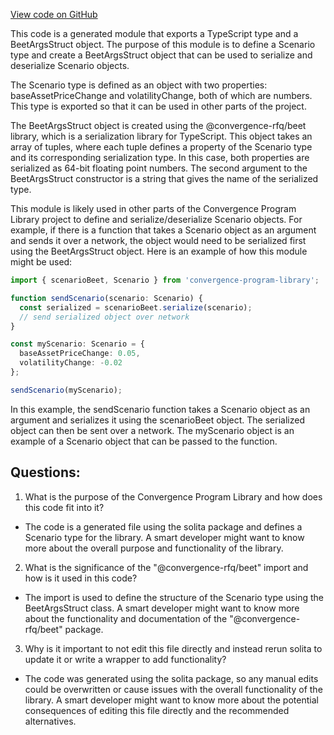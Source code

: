 [View code on GitHub](https://github.com/convergence-rfq/convergence-program-library/risk-engine/js/generated/types/Scenario.ts)

This code is a generated module that exports a TypeScript type and a BeetArgsStruct object. The purpose of this module is to define a Scenario type and create a BeetArgsStruct object that can be used to serialize and deserialize Scenario objects.

The Scenario type is defined as an object with two properties: baseAssetPriceChange and volatilityChange, both of which are numbers. This type is exported so that it can be used in other parts of the project.

The BeetArgsStruct object is created using the @convergence-rfq/beet library, which is a serialization library for TypeScript. This object takes an array of tuples, where each tuple defines a property of the Scenario type and its corresponding serialization type. In this case, both properties are serialized as 64-bit floating point numbers. The second argument to the BeetArgsStruct constructor is a string that gives the name of the serialized type.

This module is likely used in other parts of the Convergence Program Library project to define and serialize/deserialize Scenario objects. For example, if there is a function that takes a Scenario object as an argument and sends it over a network, the object would need to be serialized first using the BeetArgsStruct object. Here is an example of how this module might be used:

```typescript
import { scenarioBeet, Scenario } from 'convergence-program-library';

function sendScenario(scenario: Scenario) {
  const serialized = scenarioBeet.serialize(scenario);
  // send serialized object over network
}

const myScenario: Scenario = {
  baseAssetPriceChange: 0.05,
  volatilityChange: -0.02
};

sendScenario(myScenario);
``` 

In this example, the sendScenario function takes a Scenario object as an argument and serializes it using the scenarioBeet object. The serialized object can then be sent over a network. The myScenario object is an example of a Scenario object that can be passed to the function.
## Questions: 
 1. What is the purpose of the Convergence Program Library and how does this code fit into it?
- The code is a generated file using the solita package and defines a Scenario type for the library. A smart developer might want to know more about the overall purpose and functionality of the library.

2. What is the significance of the "@convergence-rfq/beet" import and how is it used in this code?
- The import is used to define the structure of the Scenario type using the BeetArgsStruct class. A smart developer might want to know more about the functionality and documentation of the "@convergence-rfq/beet" package.

3. Why is it important to not edit this file directly and instead rerun solita to update it or write a wrapper to add functionality?
- The code was generated using the solita package, so any manual edits could be overwritten or cause issues with the overall functionality of the library. A smart developer might want to know more about the potential consequences of editing this file directly and the recommended alternatives.